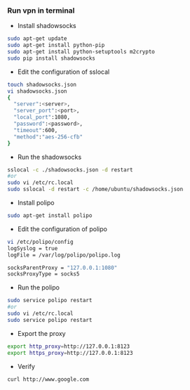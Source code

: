### Run vpn in terminal

+ Install shadowsocks
```bash
sudo apt-get update
sudo apt-get install python-pip
sudo apt-get install python-setuptools m2crypto
sudo pip install shadowsocks
```

+ Edit the configuration of sslocal
```bash
touch shadowsocks.json
vi shadowsocks.json
{
  "server":<server>,
  "server_port":<port>,
  "local_port":1080,
  "password":<password>,
  "timeout":600,
  "method":"aes-256-cfb"
}
```

+ Run the shadowsocks
```bash
sslocal -c ./shadowsocks.json -d restart
#or
sudo vi /etc/rc.local
sudo sslocal -d restart -c /home/ubuntu/shadowsocks.json
```

+ Install polipo
```bash
sudo apt-get install polipo
```

+ Edit the configuration of polipo
```bash
vi /etc/polipo/config
logSyslog = true
logFile = /var/log/polipo/polipo.log

socksParentProxy = "127.0.0.1:1080"
socksProxyType = socks5
```

+ Run the polipo
```bash
sudo service polipo restart
#or
sudo vi /etc/rc.local
sudo service polipo restart
```
+ Export the proxy
```bash
export http_proxy=http://127.0.0.1:8123
export https_proxy=http://127.0.0.1:8123
```

+ Verify
```bash
curl http://www.google.com
```
